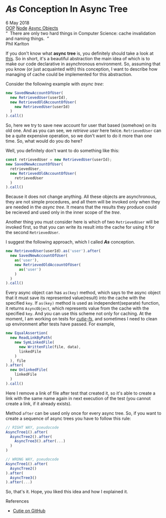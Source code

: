 # *As* Conception In Async Tree
<div class="date">6 May 2018</div>

<div class="tags">
  <a class="tag" href="/../tags/oop?v={version}">OOP</a>
  <a class="tag" href="/../tags/node?v={version}">Node</a>
  <a class="tag" href="/../tags/asyncobjects?v={version}">Async Objects</a>
</div>

<div class="quote">
  <div class="quote-text">
    &ldquo;&nbsp;&nbsp;There are only two hard things in Computer Science: cache invalidation and naming things.&nbsp;&nbsp;&rdquo;
  </div>
  <div class="quote-author">
    Phil Karlton
  </div>
</div>

If you don't know what **async tree** is, you definitely should take a look at [this](https://github.com/Guseyn/cutie). So in short, it's a beautiful abstraction the main idea of which is to make our code declarative in asynchronous environment. So, assuming that you know (or just acquainted with) this conception, I want to describe how managing of cache could be implemented for this abstraction.

Consider the following example with *async tree*:

```js
new SavedNewAccountOfUser(
  new RetrievedUser(userId),
  new RetrievedOldAccountOfUser(
    new RetrievedUser(userId)
  )
).call()
```

So, here we try to save new account for user that based (somehow) on its old one. And as you can see, we *retrieve user* here twice. `RetrievedUser` can be a quite expensive operation, so we don't want to do it more than one time. So, what would do you do here?

Well, you definitely don't want to do something like this:

```js
const retrievedUser = new RetrievedUser(userId);
new SavedNewAccountOfUser(
  retrievedUser,
  new RetrievedOldAccountOfUser(
    retrievedUser
  )
).call()
```
Because it does not change anything. All these objects are asynchronous, they are not simple procedures, and all them will be invoked only when they are needed in the <i>async tree</i>. It means that the results they produce could be recieved and used only in the inner scope of the <i>tree</i>.

Another thing you must consider here is which of two `RetrievedUser` will be invoked first, so that you can write its result into the cache for using it for the second `RetrievedUser`.

I suggest the following approach, which I called ***As*** conception.

```js
new RetrievedUser(userId).as('user').after(
  new SavedNewAccountOfUser(
    as('user'),
    new RetrievedOldAccountOfUser(
      as('user')
    )
  )
).call()
```
Every async object can has `as(key)` method, which says to the async object that it must save its represented value(result) into the cache with the specified `key`. If `as(key)` method is used as independent(separate) function, it returns `AsyncObject`, which represents value from the cache with the specified `key`. And you can use this scheme not only for caching.
At the moment, I am working on tests for *[cutie-fs](https://github.com/Guseyn/cutie-fs)*, and sometimes I need to clean up environment after tests have passed. For example,

```js
new EqualAssertion(
  new ReadLinkByPath(
    new SymLinkedFile(
      new WrittenFile(file, data),
      linkedFile
    ) 
  ), file
).after(
  new UnlinkedFile(
    linkedFile
  )
).call()
```
Here I remove a link of file after test that created it, so it's able to create a link with the same name again in next execution of the test (you cannot create a link, if it already exists).

Method `after` can be used only once for every async tree. So, if you want to create a sequence of async trees you have to follow this rule:

```js
// RIGHT WAY, pseudocode
AsyncTree1().after(
  AsyncTree2().after(
    AsyncTree3().after(...)
  )
)

// WRONG WAY, pseudocode
AsyncTree1().after(
  AsyncTree2()
).after(
  AsyncTree3()
).after(...)
```

So, that's it. Hope, you liked this idea and how I explained it.

<div class="refs">References</div>

* [Cutie on GitHub](https://github.com/Guseyn/cutie)
